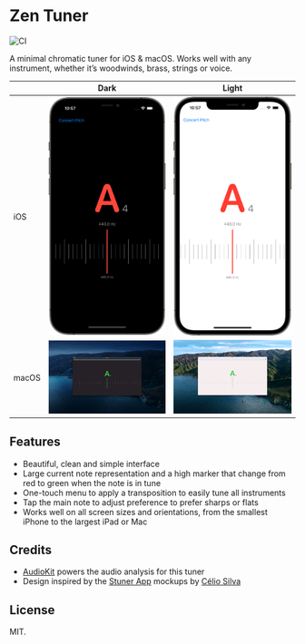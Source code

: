# Zen Tuner

![CI](https://github.com/jpsim/ZenTuner/workflows/CI/badge.svg)

A minimal chromatic tuner for iOS & macOS. Works well with any
instrument, whether it’s woodwinds, brass, strings or voice.

|       | Dark                                | Light                                |
| ----- | ----------------------------------- | ------------------------------------ |
| iOS   | ![](images/zentuner-ios-dark.png)   | ![](images/zentuner-ios-light.png)   |
| macOS | ![](images/zentuner-macos-dark.png) | ![](images/zentuner-macos-light.png) |

## Features

* Beautiful, clean and simple interface
* Large current note representation and a high marker that change from
  red to green when the note is in tune
* One-touch menu to apply a transposition to easily tune all instruments
* Tap the main note to adjust preference to prefer sharps or flats
* Works well on all screen sizes and orientations, from the smallest
  iPhone to the largest iPad or Mac

## Credits

* [AudioKit][audiokit] powers the audio analysis for this tuner
* Design inspired by the [Stuner App][stuner] mockups by [Célio Silva][celio]

## License

MIT.

[audiokit]: https://audiokit.io
[stuner]: https://www.behance.net/gallery/77749403/Stuner-App
[celio]: https://www.behance.net/celiosilva
